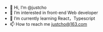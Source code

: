 - 👋 Hi, I’m @justcho
- 👀 I’m interested in front-end Web developer
- 🌱 I’m currently learning React，Typescript
- 📫 How to reach me justcho@163.com

<!---
justcho/justcho is a ✨ special ✨ repository because its `README.md` (this file) appears on your GitHub profile.
You can click the Preview link to take a look at your changes.
--->
